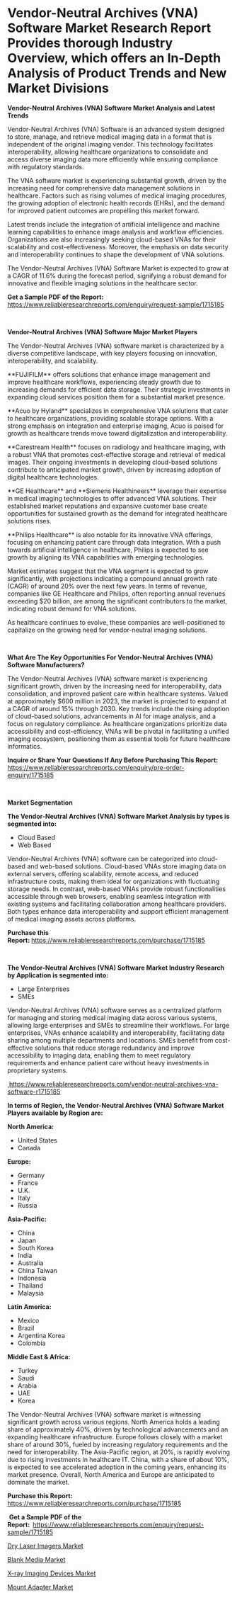 <p><h1>Vendor-Neutral Archives (VNA) Software Market Research Report Provides thorough Industry Overview, which offers an In-Depth Analysis of Product Trends and New Market Divisions</h1></p><p><strong>Vendor-Neutral Archives (VNA) Software Market Analysis and Latest Trends</strong></p>
<p><p>Vendor-Neutral Archives (VNA) Software is an advanced system designed to store, manage, and retrieve medical imaging data in a format that is independent of the original imaging vendor. This technology facilitates interoperability, allowing healthcare organizations to consolidate and access diverse imaging data more efficiently while ensuring compliance with regulatory standards. </p><p>The VNA software market is experiencing substantial growth, driven by the increasing need for comprehensive data management solutions in healthcare. Factors such as rising volumes of medical imaging procedures, the growing adoption of electronic health records (EHRs), and the demand for improved patient outcomes are propelling this market forward. </p><p>Latest trends include the integration of artificial intelligence and machine learning capabilities to enhance image analysis and workflow efficiencies. Organizations are also increasingly seeking cloud-based VNAs for their scalability and cost-effectiveness. Moreover, the emphasis on data security and interoperability continues to shape the development of VNA solutions. </p><p>The Vendor-Neutral Archives (VNA) Software Market is expected to grow at a CAGR of 11.6% during the forecast period, signifying a robust demand for innovative and flexible imaging solutions in the healthcare sector.</p></p>
<p><strong>Get a Sample PDF of the Report:&nbsp;</strong> <a href="https://www.reliableresearchreports.com/enquiry/request-sample/1715185?utm_campaign=37&utm_medium=2&utm_source=Github&utm_content=ia&utm_term=11012025&utm_id=vendor-neutral-archives-vna-software">https://www.reliableresearchreports.com/enquiry/request-sample/1715185</a></p>
<p>&nbsp;</p>
<p><strong>Vendor-Neutral Archives (VNA) Software Major Market Players</strong></p>
<p><p>The Vendor-Neutral Archives (VNA) software market is characterized by a diverse competitive landscape, with key players focusing on innovation, interoperability, and scalability. </p><p>**FUJIFILM** offers solutions that enhance image management and improve healthcare workflows, experiencing steady growth due to increasing demands for efficient data storage. Their strategic investments in expanding cloud services position them for a substantial market presence.</p><p>**Acuo by Hyland** specializes in comprehensive VNA solutions that cater to healthcare organizations, providing scalable storage options. With a strong emphasis on integration and enterprise imaging, Acuo is poised for growth as healthcare trends move toward digitalization and interoperability.</p><p>**Carestream Health** focuses on radiology and healthcare imaging, with a robust VNA that promotes cost-effective storage and retrieval of medical images. Their ongoing investments in developing cloud-based solutions contribute to anticipated market growth, driven by increasing adoption of digital healthcare technologies.</p><p>**GE Healthcare** and **Siemens Healthineers** leverage their expertise in medical imaging technologies to offer advanced VNA solutions. Their established market reputations and expansive customer base create opportunities for sustained growth as the demand for integrated healthcare solutions rises.</p><p>**Philips Healthcare** is also notable for its innovative VNA offerings, focusing on enhancing patient care through data integration. With a push towards artificial intelligence in healthcare, Philips is expected to see growth by aligning its VNA capabilities with emerging technologies.</p><p>Market estimates suggest that the VNA segment is expected to grow significantly, with projections indicating a compound annual growth rate (CAGR) of around 20% over the next few years. In terms of revenue, companies like GE Healthcare and Philips, often reporting annual revenues exceeding $20 billion, are among the significant contributors to the market, indicating robust demand for VNA solutions. </p><p>As healthcare continues to evolve, these companies are well-positioned to capitalize on the growing need for vendor-neutral imaging solutions.</p></p>
<p>&nbsp;</p>
<p><strong>What Are The Key Opportunities For Vendor-Neutral Archives (VNA) Software Manufacturers?</strong></p>
<p><p>The Vendor-Neutral Archives (VNA) software market is experiencing significant growth, driven by the increasing need for interoperability, data consolidation, and improved patient care within healthcare systems. Valued at approximately $600 million in 2023, the market is projected to expand at a CAGR of around 15% through 2030. Key trends include the rising adoption of cloud-based solutions, advancements in AI for image analysis, and a focus on regulatory compliance. As healthcare organizations prioritize data accessibility and cost-efficiency, VNAs will be pivotal in facilitating a unified imaging ecosystem, positioning them as essential tools for future healthcare informatics.</p></p>
<p><strong>Inquire or Share Your Questions If Any Before Purchasing This Report:</strong> <a href="https://www.reliableresearchreports.com/enquiry/pre-order-enquiry/1715185?utm_campaign=37&utm_medium=2&utm_source=Github&utm_content=ia&utm_term=11012025&utm_id=vendor-neutral-archives-vna-software">https://www.reliableresearchreports.com/enquiry/pre-order-enquiry/1715185</a></p>
<p>&nbsp;</p>
<p><strong>Market Segmentation</strong></p>
<p><strong>The Vendor-Neutral Archives (VNA) Software Market Analysis by types is segmented into:</strong></p>
<p><ul><li>Cloud Based</li><li>Web Based</li></ul></p>
<p><p>Vendor-Neutral Archives (VNA) software can be categorized into cloud-based and web-based solutions. Cloud-based VNAs store imaging data on external servers, offering scalability, remote access, and reduced infrastructure costs, making them ideal for organizations with fluctuating storage needs. In contrast, web-based VNAs provide robust functionalities accessible through web browsers, enabling seamless integration with existing systems and facilitating collaboration among healthcare providers. Both types enhance data interoperability and support efficient management of medical imaging assets across platforms.</p></p>
<p><strong>Purchase this Report:&nbsp;</strong><a href="https://www.reliableresearchreports.com/purchase/1715185?utm_campaign=37&utm_medium=2&utm_source=Github&utm_content=ia&utm_term=11012025&utm_id=vendor-neutral-archives-vna-software">https://www.reliableresearchreports.com/purchase/1715185</a></p>
<p>&nbsp;</p>
<p><strong>The Vendor-Neutral Archives (VNA) Software Market Industry Research by Application is segmented into:</strong></p>
<p><ul><li>Large Enterprises</li><li>SMEs</li></ul></p>
<p><p>Vendor-Neutral Archives (VNA) software serves as a centralized platform for managing and storing medical imaging data across various systems, allowing large enterprises and SMEs to streamline their workflows. For large enterprises, VNAs enhance scalability and interoperability, facilitating data sharing among multiple departments and locations. SMEs benefit from cost-effective solutions that reduce storage redundancy and improve accessibility to imaging data, enabling them to meet regulatory requirements and enhance patient care without heavy investments in proprietary systems.</p></p>
<p><a href="https://www.reliableresearchreports.com/vendor-neutral-archives-vna-software-r1715185?utm_campaign=37&utm_medium=2&utm_source=Github&utm_content=ia&utm_term=11012025&utm_id=vendor-neutral-archives-vna-software">&nbsp;https://www.reliableresearchreports.com/vendor-neutral-archives-vna-software-r1715185</a></p>
<p><strong>In terms of Region, the Vendor-Neutral Archives (VNA) Software Market Players available by Region are:</strong></p>
<p>
    <p> <strong> North America: </strong>
        <ul>
            <li>United States</li>
            <li>Canada</li>
        </ul>
        </p> 
    <p> <strong> Europe: </strong>
        <ul>
            <li>Germany</li>
            <li>France</li>
            <li>U.K.</li>
            <li>Italy</li>
            <li>Russia</li>
        </ul>
        </p> 
    <p> <strong> Asia-Pacific: </strong>
        <ul>
            <li>China</li>
            <li>Japan</li>
            <li>South Korea</li>
            <li>India</li>
            <li>Australia</li>
            <li>China Taiwan</li>
            <li>Indonesia</li>
            <li>Thailand</li>
            <li>Malaysia</li>
        </ul>
        </p> 
    <p> <strong> Latin America: </strong>
        <ul>
            <li>Mexico</li>
            <li>Brazil</li>
            <li>Argentina Korea</li>
            <li>Colombia</li>
        </ul>
        </p> 
    <p> <strong> Middle East & Africa: </strong>
        <ul>
            <li>Turkey</li>
            <li>Saudi</li>
            <li>Arabia</li>
            <li>UAE</li>
            <li>Korea</li>
        </ul>
    </p>
    </p>
<p><p>The Vendor-Neutral Archives (VNA) software market is witnessing significant growth across various regions. North America holds a leading share of approximately 40%, driven by technological advancements and an expanding healthcare infrastructure. Europe follows closely with a market share of around 30%, fueled by increasing regulatory requirements and the need for interoperability. The Asia-Pacific region, at 20%, is rapidly evolving due to rising investments in healthcare IT. China, with a share of about 10%, is expected to see accelerated adoption in the coming years, enhancing its market presence. Overall, North America and Europe are anticipated to dominate the market.</p></p>
<p><strong>Purchase this Report: </strong><a href="https://www.reliableresearchreports.com/purchase/1715185?utm_campaign=37&utm_medium=2&utm_source=Github&utm_content=ia&utm_term=11012025&utm_id=vendor-neutral-archives-vna-software">https://www.reliableresearchreports.com/purchase/1715185</a></p>
<p>&nbsp;<strong>Get a Sample PDF of the Report:&nbsp;&nbsp;</strong><a href="https://www.reliableresearchreports.com/enquiry/request-sample/1715185?utm_campaign=37&utm_medium=2&utm_source=Github&utm_content=ia&utm_term=11012025&utm_id=vendor-neutral-archives-vna-software">https://www.reliableresearchreports.com/enquiry/request-sample/1715185</a></p>
<p><strong></strong></p>
<p><p><a href="https://github.com/DianaWilson796/Market-Research-Report-List-1/blob/main/dry-laser-imagers-market.md?utm_campaign=37&utm_medium=2&utm_source=Github&utm_content=ia&utm_term=11012025&utm_id=vendor-neutral-archives-vna-software">Dry Laser Imagers Market</a></p><p><a href="https://github.com/joannesouthgate/Market-Research-Report-List-5/blob/main/blank-media-market.md?utm_campaign=37&utm_medium=2&utm_source=Github&utm_content=ia&utm_term=11012025&utm_id=vendor-neutral-archives-vna-software">Blank Media Market</a></p><p><a href="https://github.com/maclarensidney/Market-Research-Report-List-1/blob/main/x-ray-imaging-devices-market.md?utm_campaign=37&utm_medium=2&utm_source=Github&utm_content=ia&utm_term=11012025&utm_id=vendor-neutral-archives-vna-software">X-ray Imaging Devices Market</a></p><p><a href="https://github.com/wwwkeltoum/Market-Research-Report-List-5/blob/main/mount-adapter-market.md?utm_campaign=37&utm_medium=2&utm_source=Github&utm_content=ia&utm_term=11012025&utm_id=vendor-neutral-archives-vna-software">Mount Adapter Market</a></p></p>